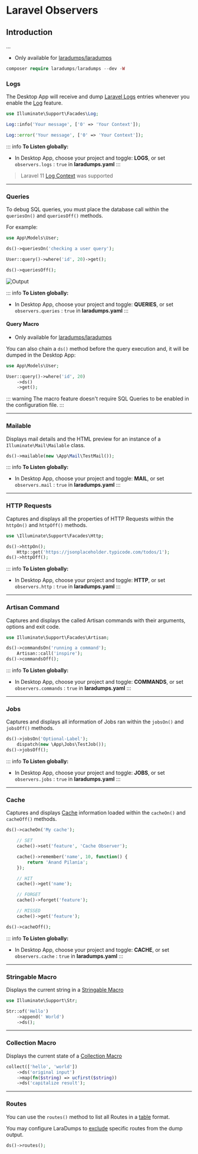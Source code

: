 # Laravel Observers

## Introduction

...

* Only available for [laradumps/laradumps](https://github.com/laradumps/laradumps)

```php
composer require laradumps/laradumps --dev -W
```


### Logs

The Desktop App will receive and dump [Laravel Logs](https://laravel.com/docs/logging) entries whenever you enable the [Log](/get-started/configuration?id=laravel-logs) feature.

```php
use Illuminate\Support\Facades\Log;

Log::info('Your message', ['0' => 'Your Context']);

Log::error('Your message', ['0' => 'Your Context']);
```

::: info
**To Listen globally:**

* In Desktop App, choose your project and toggle: **LOGS**, or set `observers.logs` : `true` in **laradumps.yaml**
:::

> Laravel 11 [Log Context](https://laravel.com/docs/11.x/context) was supported

---

### Queries

To debug SQL queries, you must place the database call within the `queriesOn()` and `queriesOff()` methods.

For example:

```php
use App\Models\User;

ds()->queriesOn('checking a user query');

User::query()->where('id', 20)->get();

ds()->queriesOff();
```

![Output](/_media/app_queries_example.png)

::: info
**To Listen globally:**

* In Desktop App, choose your project and toggle: **QUERIES**, or set `observers.queries` : `true` in **laradumps.yaml**
:::

#### Query Macro

* Only available for [laradumps/laradumps](https://github.com/laradumps/laradumps)

You can also chain a `ds()` method before the query execution and, it will be dumped in the Desktop App:

```php
use App\Models\User;

User::query()->where('id', 20)
    ->ds()
    ->get();
```

::: warning
The macro feature doesn't require SQL Queries to be enabled in the configuration file.
:::

---

### Mailable

Displays mail details and the HTML preview for an instance of a `Illuminate\Mail\Mailable` class.

```php
ds()->mailable(new \App\Mail\TestMail());
```

::: info
**To Listen globally:**

* In Desktop App, choose your project and toggle: **MAIL**, or set `observers.mail` : `true` in **laradumps.yaml**
:::

---

### HTTP Requests

Captures and displays all the properties of HTTP Requests within the `httpOn()` and `httpOff()` methods.

```php
use \Illuminate\Support\Facades\Http;

ds()->httpOn();
    Http::get('https://jsonplaceholder.typicode.com/todos/1');
ds()->httpOff();
```

::: info
**To Listen globally:**

* In Desktop App, choose your project and toggle: **HTTP**, or set `observers.http` : `true` in **laradumps.yaml**
:::

---

### Artisan Command

Captures and displays the called Artisan commands with their arguments, options and exit code.

```php
use Illuminate\Support\Facades\Artisan;

ds()->commandsOn('running a command');
    Artisan::call('inspire');
ds()->commandsOff();

```

::: info
**To Listen globally:**

* In Desktop App, choose your project and toggle: **COMMANDS**, or set `observers.commands` : `true` in **laradumps.yaml**
:::

---

### Jobs

Captures and displays all information of Jobs ran within the `jobsOn()` and `jobsOff()` methods.

```php
ds()->jobsOn('Optional-Label');
    dispatch(new \App\Jobs\TestJob());
ds()->jobsOff();
```

::: info
**To Listen globally:**

* In Desktop App, choose your project and toggle: **JOBS**, or set `observers.jobs` : `true` in **laradumps.yaml**
:::

---

### Cache

Captures and displays [Cache](https://laravel.com/docs/cache#introduction) information loaded within the `cacheOn()` and `cacheOff()` methods.

```php
ds()->cacheOn('My cache');

    // SET
    cache()->set('feature', 'Cache Observer');

    cache()->remember('name', 10, function() {
        return 'Anand Pilania';
    });

    // HIT
    cache()->get('name');

    // FORGET
    cache()->forget('feature');

    // MISSED
    cache()->get('feature');

ds()->cacheOff();
```

::: info
**To Listen globally:**

* In Desktop App, choose your project and toggle: **CACHE**, or set `observers.cache` : `true` in **laradumps.yaml**
:::

---

### Stringable Macro

Displays the current string in a [Stringable Macro](https://laravel.com/docs/helpers#strings-method-list)

```php
use Illuminate\Support\Str;

Str::of('Hello')
    ->append(' World')
    ->ds();
```

---

### Collection Macro

Displays the current state of a [Collection Macro](https://laravel.com/docs/collections#main-content)

```php
collect(['hello', 'world'])
    ->ds('original input')
    ->map(fn($string) => ucfirst($string))
    ->ds('capitalize result');
```

---

### Routes

You can use the `routes()` method to list all Routes in a [table](/debug/usage?id=table) format.

You may configure LaraDumps to [exclude](/get-started/configuration?id=routes) specific routes from the dump output.

```php
ds()->routes();
```
